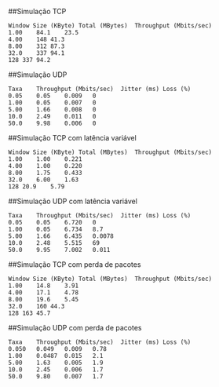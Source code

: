 ##Simulação TCP
```
Window Size (KByte)	Total (MBytes)	Throughput (Mbits/sec)
1.00	84.1	23.5
4.00	148	41.3
8.00	312	87.3
32.0	337	94.1
128	337	94.2
```
##Simulação UDP
```
Taxa	Throughput (Mbits/sec)	Jitter (ms)	Loss (%)
0.05	0.05	0.009	0
1.00	0.05	0.007	0
5.00	1.66	0.008	0
10.0	2.49	0.011	0
50.0	9.98	0.006	0
```
##Simulação TCP com latência variável
```
Window Size (KByte)	Total (MBytes)	Throughput (Mbits/sec)
1.00	1.00	0.221
4.00	1.00	0.220
8.00	1.75	0.433
32.0	6.00	1.63
128	20.9	5.79

```
##Simulação UDP com latência variável
```
Taxa	Throughput (Mbits/sec)	Jitter (ms)	Loss (%)
0.05	0.05	6.720	0
1.00	0.05	6.734	8.7
5.00	1.66	6.435	0.0078
10.0	2.48	5.515	69
50.0	9.95	7.002	0.011
```
##Simulação TCP com perda de pacotes
```
Window Size (KByte)	Total (MBytes)	Throughput (Mbits/sec)
1.00	14.8	3.91
4.00	17.1	4.78
8.00	19.6	5.45
32.0	160	44.3
128	163	45.7
```
##Simulação UDP com perda de pacotes
```
Taxa	Throughput (Mbits/sec)	Jitter (ms)	Loss (%)
0.050	0.049	0.009	0.78
1.00	0.0487	0.015	2.1
5.00	1.63	0.005	1.9
10.0	2.45	0.006	1.7
50.0	9.80	0.007	1.7
```
